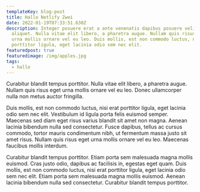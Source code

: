```yaml
---
templateKey: blog-post
title: Hallo Netlify Zwei
date: 2022-01-19T07:33:51.630Z
description: Integer posuere erat a ante venenatis dapibus posuere velit
  aliquet. Nulla vitae elit libero, a pharetra augue. Nullam quis risus eget
  urna mollis ornare vel eu leo. Duis mollis, est non commodo luctus, nisi erat
  porttitor ligula, eget lacinia odio sem nec elit.
featuredpost: true
featuredimage: /img/apples.jpg
tags:
  - hallo
---
```

Curabitur blandit tempus porttitor. Nulla vitae elit libero, a pharetra augue. Nullam quis risus eget urna mollis ornare vel eu leo. Donec ullamcorper nulla non metus auctor fringilla.

Duis mollis, est non commodo luctus, nisi erat porttitor ligula, eget lacinia odio sem nec elit. Vestibulum id ligula porta felis euismod semper. Maecenas sed diam eget risus varius blandit sit amet non magna. Aenean lacinia bibendum nulla sed consectetur. Fusce dapibus, tellus ac cursus commodo, tortor mauris condimentum nibh, ut fermentum massa justo sit amet risus. Nullam quis risus eget urna mollis ornare vel eu leo. Maecenas faucibus mollis interdum.

Curabitur blandit tempus porttitor. Etiam porta sem malesuada magna mollis euismod. Cras justo odio, dapibus ac facilisis in, egestas eget quam. Duis mollis, est non commodo luctus, nisi erat porttitor ligula, eget lacinia odio sem nec elit. Etiam porta sem malesuada magna mollis euismod. Aenean lacinia bibendum nulla sed consectetur. Curabitur blandit tempus porttitor.